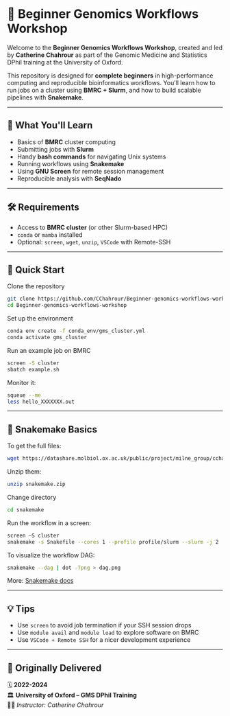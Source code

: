 # 🧬 Beginner Genomics Workflows Workshop

Welcome to the **Beginner Genomics Workflows Workshop**, created and led by **Catherine Chahrour** as part of the Genomic Medicine and Statistics DPhil training at the University of Oxford.

This repository is designed for **complete beginners** in high-performance computing and reproducible bioinformatics workflows. You’ll learn how to run jobs on a cluster using **BMRC + Slurm**, and how to build scalable pipelines with **Snakemake**.

---

## 🚀 What You'll Learn

- Basics of **BMRC** cluster computing
- Submitting jobs with **Slurm**
- Handy **bash commands** for navigating Unix systems
- Running workflows using **Snakemake**
- Using **GNU Screen** for remote session management
- Reproducible analysis with **SeqNado** 


---

## 🛠️ Requirements

- Access to **BMRC cluster** (or other Slurm-based HPC)
- `conda` or `mamba` installed
- Optional: `screen`, `wget`, `unzip`, `VSCode` with Remote-SSH

---

## 🧪 Quick Start

Clone the repository

```bash
git clone https://github.com/CChahrour/Beginner-genomics-workflows-workshop.git
cd Beginner-genomics-workflows-workshop
```

Set up the environment

```bash
conda env create -f conda_env/gms_cluster.yml
conda activate gms_cluster
```

Run an example job on BMRC

```bash
screen -S cluster
sbatch example.sh
```

Monitor it:

```bash
squeue --me
less hello_XXXXXXX.out
```

---

## 🧬 Snakemake Basics

To get the full files:

```bash
wget https://datashare.molbiol.ox.ac.uk/public/project/milne_group/cchahrou/GMS/snakemake.zip
```

Unzip them:

```bash
unzip snakemake.zip
```

Change directory 

```bash
cd snakemake
```

Run the workflow in a screen:

```bash
screen –S cluster
snakemake -s Snakefile --cores 1 --profile profile/slurm --slurm -j 2
```

To visualize the workflow DAG:

```bash
snakemake --dag | dot -Tpng > dag.png
```

More: [Snakemake docs](https://snakemake.readthedocs.io)

---

## 💡 Tips

- Use `screen` to avoid job termination if your SSH session drops
- Use `module avail` and `module load` to explore software on BMRC
- Use `VSCode + Remote SSH` for a nicer development experience

---

## 📅 Originally Delivered

🗓️ **2022-2024**  
🏛️ **University of Oxford – GMS DPhil Training**  
👩‍🏫 *Instructor: Catherine Chahrour*  
